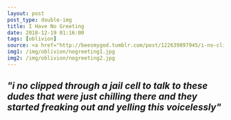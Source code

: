 ```yaml
---
layout: post
post_type: double-img
title: I Have No Greeting
date: 2018-12-19 01:16:00
tags: [oblivion]
source: <a href="http://beesmygod.tumblr.com/post/122639897945/i-no-clipped-through-a-jail-cell-to-talk-to-these" target="_blank" rel="nofollow">Bea's Bad Blog</a>
img1: /img/oblivion/nogreeting1.jpg
img2: /img/oblivion/nogreeting2.jpg
---
```

## *"i no clipped through a jail cell to talk to these dudes that were just chilling there and they started freaking out and yelling this voicelessly"*

